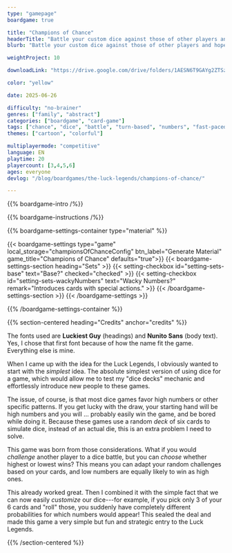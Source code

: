 ```yaml
---
type: "gamepage"
boardgame: true

title: "Champions of Chance"
headerTitle: "Battle your custom dice against those of other players and hope the odds are in your favor."
blurb: "Battle your custom dice against those of other players and hope the odds are in your favor."

weightProject: 10

downloadLink: "https://drive.google.com/drive/folders/1AESN6T9GAYg2ZTSzneAAiSdEQbMHXWsV"

color: "yellow"

date: 2025-06-26

difficulty: "no-brainer"
genres: ["family", "abstract"]
categories: ["boardgame", "card-game"]
tags: ["chance", "dice", "battle", "turn-based", "numbers", "fast-paced", "textless", "move-through-all"]
themes: ["cartoon", "colorful"]

multiplayermode: "competitive"
language: EN
playtime: 20
playercount: [3,4,5,6]
ages: everyone
devlog: "/blog/boardgames/the-luck-legends/champions-of-chance/"

---
```


{{% boardgame-intro /%}}

{{% boardgame-instructions /%}}

{{% boardgame-settings-container type="material" %}}

{{< boardgame-settings type="game" local_storage="championsOfChanceConfig" btn_label="Generate Material" game_title="Champions of Chance" defaults="true">}}
  {{< boardgame-settings-section heading="Sets" >}}
    {{< setting-checkbox id="setting-sets-base" text="Base?" checked="checked" >}}
    {{< setting-checkbox id="setting-sets-wackyNumbers" text="Wacky Numbers?" remark="Introduces cards with special actions." >}}
  {{< /boardgame-settings-section >}}
{{< /boardgame-settings >}}

{{% /boardgame-settings-container %}}

{{% section-centered heading="Credits" anchor="credits" %}}

The fonts used are **Luckiest Guy** (headings) and **Nunito Sans** (body text). Yes, I chose that first font because of how the name fit the game. Everything else is mine.

When I came up with the idea for the Luck Legends, I obviously wanted to start with the _simplest_ idea. The absolute simplest version of using dice for a game, which would allow me to test my "dice decks" mechanic and effortlessly introduce new people to these games.

The issue, of course, is that most dice games favor high numbers or other specific patterns. If you get lucky with the draw, your starting hand will be high numbers and you will ... probably easily win the game, and be bored while doing it. Because these games use a random _deck_ of six cards to simulate dice, instead of an actual die, this is an extra problem I need to solve.

This game was born from those considerations. What if you would _challenge_ another player to a dice battle, but you can _choose_ whether highest or lowest wins? This means you can adapt your random challenges based on your cards, and low numbers are equally likely to win as high ones.

This already worked great. Then I combined it with the simple fact that we can now easily _customize_ our dice---for example, if you pick only 3 of your 6 cards and "roll" those, you suddenly have completely different probabilities for which numbers would appear! This sealed the deal and made this game a very simple but fun and strategic entry to the Luck Legends.

{{% /section-centered %}}